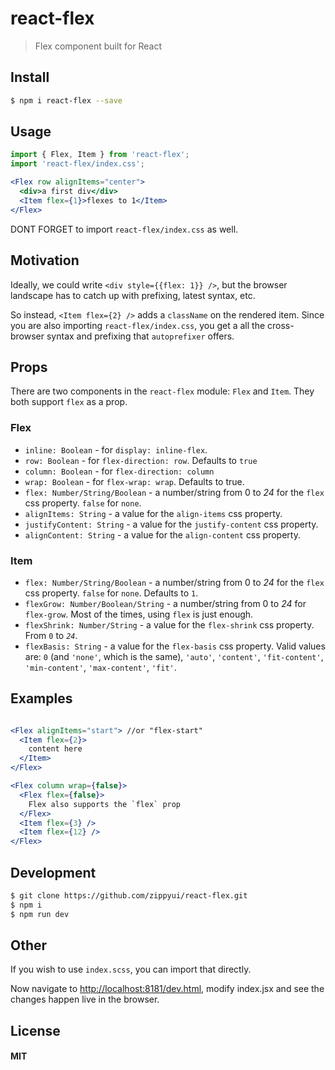 # react-flex

> Flex component built for React

## Install

```sh
$ npm i react-flex --save
```

## Usage

```jsx
import { Flex, Item } from 'react-flex';
import 'react-flex/index.css';

<Flex row alignItems="center">
  <div>a first div</div>
  <Item flex={1}>flexes to 1</Item>
</Flex>
```

DONT FORGET to import `react-flex/index.css` as well.

## Motivation

Ideally, we could write `<div style={{flex: 1}} />`, but the browser landscape has to catch up with prefixing, latest syntax, etc.

So instead, `<Item flex={2} />` adds a `className` on the rendered item. Since you are also importing `react-flex/index.css`, you get a all the cross-browser syntax and prefixing that `autoprefixer` offers.

## Props

There are two components in the `react-flex` module: `Flex` and `Item`. They both support `flex` as a prop.

### Flex

 * `inline: Boolean` - for `display: inline-flex`.
 * `row: Boolean` - for `flex-direction: row`. Defaults to `true`
 * `column: Boolean` - for `flex-direction: column`
 * `wrap: Boolean` - for `flex-wrap: wrap`. Defaults to true.
 * `flex: Number/String/Boolean` - a number/string from 0 to *24* for the `flex` css property. `false` for `none`.
 * `alignItems: String` - a value for the `align-items` css property.
 * `justifyContent: String` - a value for the `justify-content` css property.
 * `alignContent: String` - a value for the `align-content` css property.

### Item

* `flex: Number/String/Boolean` - a number/string from 0 to *24* for the `flex` css property. `false` for `none`. Defaults to `1`.
* `flexGrow: Number/Boolean/String` - a number/string from 0 to *24* for `flex-grow`. Most of the times, using `flex` is just enough.
* `flexShrink: Number/String` - a value for the `flex-shrink` css property. From `0` to *`24`*.
* `flexBasis: String` - a value for the `flex-basis` css property. Valid values are: `0` (and `'none'`, which is the same), `'auto'`, `'content'`, `'fit-content'`, `'min-content'`, `'max-content'`, `'fit'`.


## Examples

```jsx

<Flex alignItems="start"> //or "flex-start"
  <Item flex={2}>
    content here
  </Item>
</Flex>

<Flex column wrap={false}>
  <Flex flex={false}>
    Flex also supports the `flex` prop 
  </Flex>
  <Item flex={3} />
  <Item flex={12} />
</Flex>
```

## Development

```sh
$ git clone https://github.com/zippyui/react-flex.git
$ npm i
$ npm run dev
```

## Other

If you wish to use `index.scss`, you can import that directly.

Now navigate to [http://localhost:8181/dev.html](http://localhost:8181/dev.html), modify index.jsx and see the changes happen live in the browser.
## License

#### MIT



